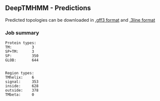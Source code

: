 ## DeepTMHMM - Predictions
Predicted topologies can be downloaded in [.gff3 format](TMRs.gff3) and [.3line format](predicted_topologies.3line)
### Job summary
```
Protein types:
TM:			3
SP+TM:		3
SP:			350
GLOB:		644


Region types:
TMhelix:	6
signal:		353
inside:		628
outside:	378
TMbeta:		0
```
